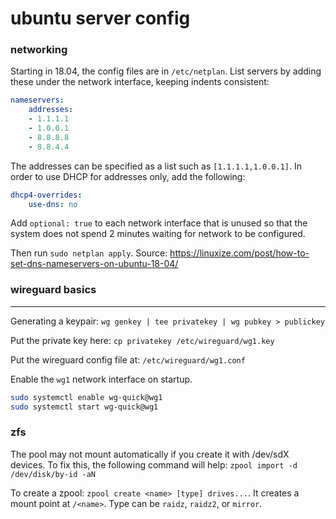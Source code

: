 # ubuntu server config

### networking

Starting in 18.04, the config files are in `/etc/netplan`. List servers by
adding these under the network interface, keeping indents consistent:
```yaml
nameservers:
    addresses:
    - 1.1.1.1
    - 1.0.0.1
    - 8.8.8.8
    - 8.8.4.4
```

The addresses can be specified as a list such as `[1.1.1.1,1.0.0.1]`. In order
to use DHCP for addresses only, add the following:
```yaml
dhcp4-overrides:
    use-dns: no
```

Add `optional: true` to each network interface that is unused so that the system
does not spend 2 minutes waiting for network to be configured.

Then run `sudo netplan apply`.
Source: https://linuxize.com/post/how-to-set-dns-nameservers-on-ubuntu-18-04/

### wireguard basics
--------------------------------------------------------------------------------
Generating a keypair: `wg genkey | tee privatekey | wg pubkey > publickey`

Put the private key here: `cp privatekey /etc/wireguard/wg1.key`

Put the wireguard config file at: `/etc/wireguard/wg1.conf`

Enable the `wg1` network interface on startup.
```bash
sudo systemctl enable wg-quick@wg1
sudo systemctl start wg-quick@wg1
```

### zfs

The pool may not mount automatically if you create it with /dev/sdX devices. To
fix this, the following command will help:
`zpool import -d /dev/disk/by-id -aN`

To create a zpool: `zpool create <name> [type] drives...`. It creates a mount
point at `/<name>`. Type can be `raidz`, `raidz2`, or `mirror`.
